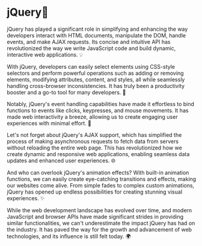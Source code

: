 # jQuery🚀
jQuery has played a significant role in simplifying and enhancing the way developers interact with HTML documents, manipulate the DOM, handle events, and make AJAX requests. Its concise and intuitive API has revolutionized the way we write JavaScript code and build dynamic, interactive web applications. 💡

With jQuery, developers can easily select elements using CSS-style selectors and perform powerful operations such as adding or removing elements, modifying attributes, content, and styles, all while seamlessly handling cross-browser inconsistencies. It has truly been a productivity booster and a go-to tool for many developers. 💪

Notably, jQuery's event handling capabilities have made it effortless to bind functions to events like clicks, keypresses, and mouse movements. It has made web interactivity a breeze, allowing us to create engaging user experiences with minimal effort. 🎉

Let's not forget about jQuery's AJAX support, which has simplified the process of making asynchronous requests to fetch data from servers without reloading the entire web page. This has revolutionized how we create dynamic and responsive web applications, enabling seamless data updates and enhanced user experiences. 🌐

And who can overlook jQuery's animation effects? With built-in animation functions, we can easily create eye-catching transitions and effects, making our websites come alive. From simple fades to complex custom animations, jQuery has opened up endless possibilities for creating stunning visual experiences. ✨

While the web development landscape has evolved over time, and modern JavaScript and browser APIs have made significant strides in providing similar functionalities, we can't underestimate the impact jQuery has had on the industry. It has paved the way for the growth and advancement of web technologies, and its influence is still felt today. 🌍

